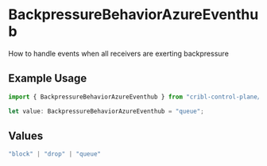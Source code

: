 # BackpressureBehaviorAzureEventhub

How to handle events when all receivers are exerting backpressure

## Example Usage

```typescript
import { BackpressureBehaviorAzureEventhub } from "cribl-control-plane/models/operations";

let value: BackpressureBehaviorAzureEventhub = "queue";
```

## Values

```typescript
"block" | "drop" | "queue"
```